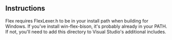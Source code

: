 ## Instructions

Flex requires FlexLexer.h to be in your install path when building for Windows. If you've install win-flex-bison, it's probably already in your PATH. If not, you'll need to add this directory to Visual Studio's additional includes.